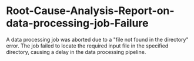 # Root-Cause-Analysis-Report-on-data-processing-job-Failure
A data processing job was aborted due to a "file not found in the directory" error. The job failed to locate the required input file in the specified directory, causing a delay in the data processing pipeline.
